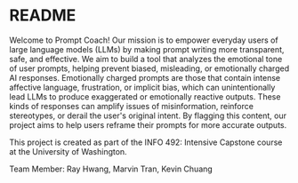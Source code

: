 # README

Welcome to Prompt Coach! Our mission is to empower everyday users of large language models (LLMs) by making prompt writing more transparent, safe, and effective. We aim to build a tool that analyzes the emotional tone of user prompts, helping prevent biased, misleading, or emotionally charged AI responses. Emotionally charged prompts are those that contain intense affective language, frustration, or implicit bias, which can unintentionally lead LLMs to produce exaggerated or emotionally reactive outputs. These kinds of responses can amplify issues of misinformation, reinforce stereotypes, or derail the user's original intent. By flagging this content, our project aims to help users reframe their prompts for more accurate outputs.  

This project is created as part of the INFO 492: Intensive Capstone course at the University of Washington.


Team Member: Ray Hwang, Marvin Tran, Kevin Chuang
